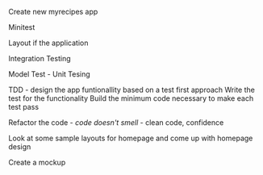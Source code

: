 Create new myrecipes app

Minitest

Layout if the application

Integration Testing

Model Test - Unit Tesing

TDD - design the app funtionallity based on a test first approach
Write the test for the functionality
Build the minimum code necessary to make each test pass

Refactor the code - *code doesn't smell* - clean code, confidence

Look at some sample layouts for homepage and come up with homepage design

Create a mockup